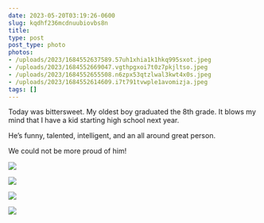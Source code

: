 ```yaml
---
date: 2023-05-20T03:19:26-0600
slug: kqdhf236mcdnuubiovbs8n
title: 
type: post
post_type: photo
photos:
- /uploads/2023/1684552637589.57uh1xhia1k1hkq995sxot.jpeg
- /uploads/2023/1684552669047.vgthpgxoi7t0z7pkjltso.jpeg
- /uploads/2023/1684552655508.n6zpx53qtzlwal3kwt4x0s.jpeg
- /uploads/2023/1684552614609.i7t791tvwple1avomizja.jpeg
tags: []
---
```

Today was bittersweet. My oldest boy graduated the 8th grade. It blows my mind that I have a kid starting high school next year.


He’s funny, talented, intelligent, and an all around great person.


We could not be more proud of him!


![](/uploads/2023/1684552637589.57uh1xhia1k1hkq995sxot.jpeg)


![](/uploads/2023/1684552669047.vgthpgxoi7t0z7pkjltso.jpeg)


![](/uploads/2023/1684552655508.n6zpx53qtzlwal3kwt4x0s.jpeg)


![](/uploads/2023/1684552614609.i7t791tvwple1avomizja.jpeg)


